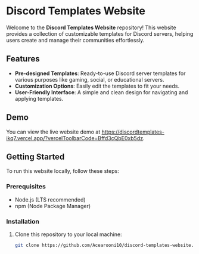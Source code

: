# Discord Templates Website

Welcome to the **Discord Templates Website** repository! This website provides a collection of customizable templates for Discord servers, helping users create and manage their communities effortlessly.

## Features

- **Pre-designed Templates**: Ready-to-use Discord server templates for various purposes like gaming, social, or educational servers.
- **Customization Options**: Easily edit the templates to fit your needs.
- **User-Friendly Interface**: A simple and clean design for navigating and applying templates.

## Demo

You can view the live website demo at https://discordtemplates-ikq7.vercel.app/?vercelToolbarCode=Bffd3cQbE0xb5dz.

## Getting Started

To run this website locally, follow these steps:

### Prerequisites

- Node.js (LTS recommended)
- npm (Node Package Manager)

### Installation

1. Clone this repository to your local machine:
   ```bash
   git clone https://github.com/Acearooni10/discord-templates-website.git
